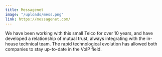```yaml
---
title: Messagenet
image: "/uploads/mess.png"
link: https://messagenet.com/
---
```


We have been working with this small Telco for over 10 years, and have developed a relationship of mutual trust, always integrating with the in-house technical team. The rapid technological evolution has allowed both companies to stay up-to-date in the VoIP field.